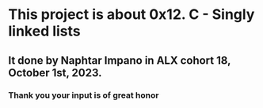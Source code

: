 # This project is about 0x12. C - Singly linked lists

## It done by Naphtar Impano in ALX cohort 18, October 1st,  2023.

### Thank you your input is of great honor
